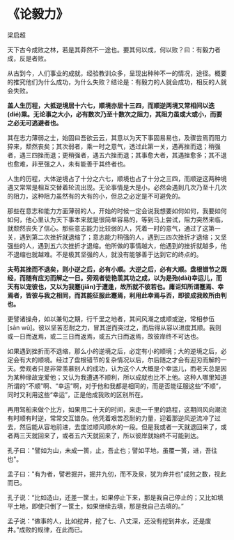 # 《论毅力》

<span class="r">梁启超

<link href="../../css/style.css" rel="stylesheet" type="text/css" />

<div class="p">

天下古今成败之林，若是其莽然不一途也。要其何以成，何以败？曰：有毅力者成，反是者败。

<div class="translation">

从古到今，人们事业的成就，经验教训众多，呈现出种种不一的情况，途径。概要的推究他们为什么成功，为什么失败？结论是：有毅力的人就会成功，相反的人就会失败。

</div>

**盖人生历程，大抵逆境居十六七，顺境亦居十三四，而顺逆两境又常相间以迭(dié)乘。无论事之大小，必有数次乃至十数次之阻力，其阻力虽或大或小，而要之必无可逃避者也。**

其在志力薄弱之士，始固曰吾欲云云，其意以为天下事固易易也，及骤尝焉而阻力猝来，颓然丧矣；其次弱者，乘一时之意气，透过此第一关，遇再挫而退；稍强者，遇三四挫而退；更稍强者，遇五六挫而退；其事愈大者，其遇挫愈多；其不退也愈难，非至强之人，未有能善于其终者也。

<div class="translation">

人生的历程，大体逆境占了十分之六七，顺境也占了十分之三四，而顺逆这两种境遇又常常是相互交替着轮流出现。无论事情是大是小，必然会遇到几次乃至十几次的阻力，这种阻力虽然有的大有的小，但总之必定是不可避免的。

那些在意志和能力方面薄弱的人，开始的时候一定会说我想要如何如何，我要如何如何，他心里认为天下事本来就是很简单容易的，等到马上尝试，阻力突然来临，就颓然丧失了信心。那些意志能力比较弱的人，凭着一时的意气，通过了这第一关，遇到第二次挫折就退缩了；意志能力稍强的人，遇到三四次挫折才退缩；又坚强些的人，遇到五六次挫折才退缩。他所做的事情越大，他遇到的挫折就越多，他不退缩也就越难。不是极其坚强的人，就没有能够善于达到它的终点的。

</div>

**夫苟其挫而不退矣，则小逆之后，必有小顺。大逆之后，必有大顺。盘根错节之既经，而随有应刃而解之一日。旁观者徒艳羡其功之成，以为是殆(dài)幸运儿，而天有以宠彼也，又以为我蹇(jiǎn)于遭逢，故所就不彼若也。庸讵知所谓蹇焉、幸焉者，皆彼与我之相同，而其能征服此蹇焉，利用此幸焉与否，即彼成我败所由判也。**

更譬诸操舟，如以兼旬之期，行千里之地者，其间风潮之或顺或逆，常相参伍[sān wǔ]。彼以坚苦忍耐之力，冒其逆而突过之，而后得从容以进度其顺。我则或一日而返焉，或二三日而返焉，或五六日而返焉，故彼岸终不可达也。

<div class="translation">

如果遇到挫折而不退缩，那么小的逆境之后，必定有小的顺境；大的逆境之后，必定会有大的顺境。经过了盘根错节的复杂情况以后，尔后随之才会有迎刃而解的一天。旁观者只是非常羡慕别人的成功，认为这个人大概是个幸运儿，而老天总是因为某种缘故宠爱他；又认为我遭遇不顺利，所以成就也比不上他。这种人哪里知道所谓的“不顺”啊、“幸运”啊，对于他和我都是相同的，而是否能征服这些“不顺”，同时又利用这些“幸运”，正是他成我败的区别所在。

再用驾船来做个比方，如果用二十天的时间，来走一千里的路程，这期间风向潮流有时顺有时逆，常常交互错杂。他凭着艰苦忍耐的力量，迎着那逆风逆流冲了过去，然后能从容地前进，去度过顺风顺水的一段。但是我或者一天就退回来了，或者两三天就回来了，或者五六天就回来了，所以彼岸就始终不可能到达。

</div>

孔子曰："譬如为山，未成一篑，止，吾止也；譬如平地，虽覆一篑，进，吾往也"。

孟子曰："有为者，譬若掘井，掘井九仞，而不及泉，犹为弃井也"成败之数，视此而已。

<div class="translation">

孔子说：“比如造山，还差一筐土，如果停止下来，那是我自己停止的；又比如填平土地，即使只倒了一筐土，如果继续去填，那是我自己去填的。”

  孟子说：“做事的人，比如挖井，挖了七、八丈深，还没有挖到井水，还是废井。”成败的规律，在此而已。

</div>
